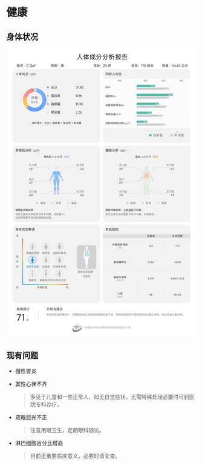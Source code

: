 # 健康

## 身体状况

![sporthealth-1-20240127-210112](./assets/sporthealth-1-20240127-210112.jpg)

## 现有问题

- 慢性胃炎

- 窦性心律不齐

  > 多见于儿童和一些正常人，如无自觉症状，无需特殊处理必要时可到医院专科诊疗。

- 双眼屈光不正

  > 注意用眼卫生，定期眼科随访。 

- 淋巴细胞百分比增高

  > 目前无重要临床意义，必要时请复查。

